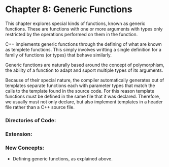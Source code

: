 # Chapter 8: Generic Functions

This chapter explores special kinds of functions, known as generic functions. These are functions with one or more arguments with types only restricted by the operations performed on them in the function.

C++ implements generic functions through the defining of what are known as templete functions. This simply involves writting a single definition for a family of functions (or types) that behave similarly. 

Generic functions are naturally based around the concept of polymorphism, the ability of a function to adapt and suport multiple types of its arguments.

Because of their special nature, the compiler automatically generates out of templates separate functions each with parameter types that match the calls to the template found in the source code. For this reason template functions must be defined in the same file that it was declared. Therefore, we usually must not only declare, but also implement templates in a header file rather than a C++ source file.

### Directories of Code:


### Extension:

### New Concepts:
* Defining generic functions, as explained above.
